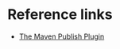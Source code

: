 # Reference links
* [The Maven Publish Plugin](https://docs.gradle.org/current/userguide/publishing_maven.html)